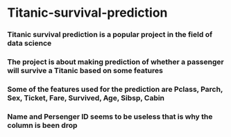 # Titanic-survival-prediction
### Titanic survival prediction is a popular project in the field of data science
### The project is about making prediction of whether a passenger will survive a Titanic based on some features
### Some of the features used for the prediction are Pclass, Parch, Sex, Ticket, Fare, Survived, Age, Sibsp, Cabin 
### Name and Persenger ID seems to be useless that is why the column is been drop

